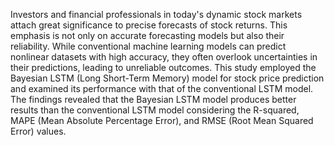 Investors and financial professionals in today's dynamic stock markets attach great significance to precise forecasts of stock returns. This emphasis is not only on accurate forecasting models but also their reliability. While conventional machine learning models can predict nonlinear datasets with high accuracy, they often overlook uncertainties in their predictions, leading to unreliable outcomes. This study employed the Bayesian LSTM (Long Short-Term Memory) model for stock price prediction and examined its performance with that of the conventional LSTM model. The findings revealed that the Bayesian LSTM model produces better results than the conventional LSTM model considering the  R-squared, MAPE (Mean Absolute Percentage Error), and RMSE (Root Mean Squared Error) values. 
